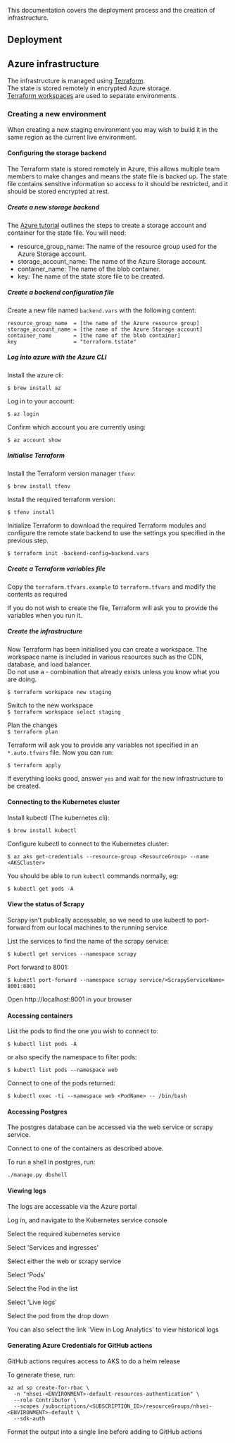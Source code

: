This documentation covers the deployment process and the creation of infrastructure.

## Deployment

## Azure infrastructure

The infrastructure is managed using [Terraform](https://www.terraform.io/).<br>
The state is stored remotely in encrypted Azure storage.<br>
[Terraform workspaces](https://www.terraform.io/docs/state/workspaces.html) are used to separate environments.

### Creating a new environment

When creating a new staging environment you may wish to build it in the same region as
the current live environment.

#### Configuring the storage backend

The Terraform state is stored remotely in Azure, this allows multiple team members to
make changes and means the state file is backed up. The state file contains
sensitive information so access to it should be restricted, and it should be stored
encrypted at rest.

##### Create a new storage backend

The [Azure tutorial](https://docs.microsoft.com/en-us/azure/developer/terraform/store-state-in-azure-storage) outlines the steps to create a storage account and container for the state file. You will need:

- resource_group_name: The name of the resource group used for the Azure Storage account.
- storage_account_name: The name of the Azure Storage account.
- container_name: The name of the blob container.
- key: The name of the state store file to be created.

##### Create a backend configuration file

Create a new file named `backend.vars` with the following content:

```
resource_group_name  = [the name of the Azure resource group]
storage_account_name = [the name of the Azure Storage account]
container_name       = [the name of the blob container]
key                  = "terraform.tstate"
```

##### Log into azure with the Azure CLI

Install the azure cli:

```
$ brew install az
```

Log in to your account:

```
$ az login
```

Confirm which account you are currently using:

```
$ az account show
```

##### Initialise Terraform

Install the Terraform version manager `tfenv`:

```
$ brew install tfenv
```

Install the required terraform version:

```
$ tfenv install
```

Initialize Terraform to download the required Terraform modules and configure the remote state backend
to use the settings you specified in the previous step.

`$ terraform init -backend-config=backend.vars`

##### Create a Terraform variables file

Copy the `terraform.tfvars.example` to `terraform.tfvars` and modify the contents as required

If you do not wish to create the file, Terraform will ask you to provide the variables
when you run it.

##### Create the infrastructure

Now Terraform has been initialised you can create a workspace. The workspace name is
included in various resources such as the CDN, database, and load balancer.<br>
Do not use a <prefix>-<workspace> combination that already exists unless you know what
you are doing.

`$ terraform workspace new staging`

Switch to the new workspace<br>
`$ terraform workspace select staging`

Plan the changes<br>
`$ terraform plan`

Terraform will ask you to provide any variables not specified in an `*.auto.tfvars` file.
Now you can run:

`$ terraform apply`

If everything looks good, answer `yes` and wait for the new infrastructure to be created.

#### Connecting to the Kubernetes cluster

Install kubectl (The kubernetes cli):

```
$ brew install kubectl
```

Configure kubectl to connect to the Kubernetes cluster:

```
$ az aks get-credentials --resource-group <ResourceGroup> --name <AKSCluster>
```

You should be able to run `kubectl` commands normally, eg:

```
$ kubectl get pods -A
```

#### View the status of Scrapy

Scrapy isn't publically accessable, so we need to use kubectl to port-forward from our local machines to the running service

List the services to find the name of the scrapy service:

```
$ kubectl get services --namespace scrapy
```

Port forward to 8001:

```
$ kubectl port-forward --namespace scrapy service/<ScrapyServiceName> 8001:8001
```

Open http://localhost:8001 in your browser

#### Accessing containers

List the pods to find the one you wish to connect to:

```
$ kubectl list pods -A
```

or also specify the namespace to filter pods:

```
$ kubectl list pods --namespace web
```

Connect to one of the pods returned:

```
$ kubectl exec -ti --namespace web <PodName> -- /bin/bash
```

#### Accessing Postgres

The postgres database can be accessed via the web service or scrapy service.

Connect to one of the containers as described above.

To run a shell in postgres, run:

```
./manage.py dbshell
```

#### Viewing logs

The logs are accessable via the Azure portal

Log in, and navigate to the Kubernetes service console

Select the required kubernetes service

Select 'Services and ingresses'

Select either the web or scrapy service

Select 'Pods'

Select the Pod in the list

Select 'Live logs'

Select the pod from the drop down

You can also select the link 'View in Log Analytics' to view historical logs

#### Generating Azure Credentials for GitHub actions

GitHub actions requires access to AKS to do a helm release

To generate these, run:

```
az ad sp create-for-rbac \
  -n "nhsei-<ENVIRONMENT>-default-resources-authentication" \
  --role Contributor \
  --scopes /subscriptions/<SUBSCRIPTION_ID>/resourceGroups/nhsei-<ENVIRONMENT>-default \
  --sdk-auth
```

Format the output into a single line before adding to GitHub actions
